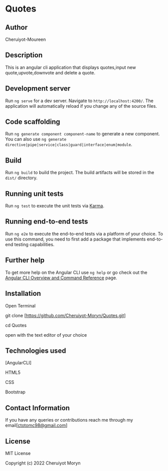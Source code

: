 # Quotes

## Author

Cheruiyot-Moureen

## Description

This is an angular cli application that displays quotes,input new quote,upvote,downvote and delete a quote.

## Development server

Run `ng serve` for a dev server. Navigate to `http://localhost:4200/`. The application will automatically reload if you change any of the source files.

## Code scaffolding

Run `ng generate component component-name` to generate a new component. You can also use `ng generate directive|pipe|service|class|guard|interface|enum|module`.

## Build

Run `ng build` to build the project. The build artifacts will be stored in the `dist/` directory.

## Running unit tests

Run `ng test` to execute the unit tests via [Karma](https://karma-runner.github.io).

## Running end-to-end tests

Run `ng e2e` to execute the end-to-end tests via a platform of your choice. To use this command, you need to first add a package that implements end-to-end testing capabilities.

## Further help

To get more help on the Angular CLI use `ng help` or go check out the [Angular CLI Overview and Command Reference](https://angular.io/cli) page.

## Installation

Open Terminal

git clone [https://github.com/Cheruiyot-Moryn/Quotes.git]

cd Quotes

open with the text editor of your choice

## Technologies used

[AngularCLI]

HTML5

CSS

Bootstrap

## Contact Information

If you have any queries or contributions reach me through my email[ctotomc98@gmail.com]

## License

MIT License

Copyright (c) 2022 Cheruiyot Moryn
